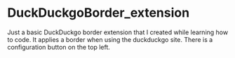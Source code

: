 # DuckDuckgoBorder_extension
Just a basic DuckDuckgo border extension that I created while learning how to code.  It applies a border when using the duckduckgo site.  There is a configuration button on the top left.
